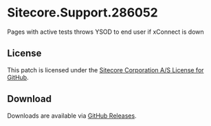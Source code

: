 # Sitecore.Support.286052
Pages with active tests throws YSOD to end user if xConnect is down

## License  
This patch is licensed under the [Sitecore Corporation A/S License for GitHub](https://github.com/sitecoresupport/Sitecore.Support.286052/blob/master/LICENSE).  

## Download  
Downloads are available via [GitHub Releases](https://github.com/sitecoresupport/Sitecore.Support.286052/releases).  
